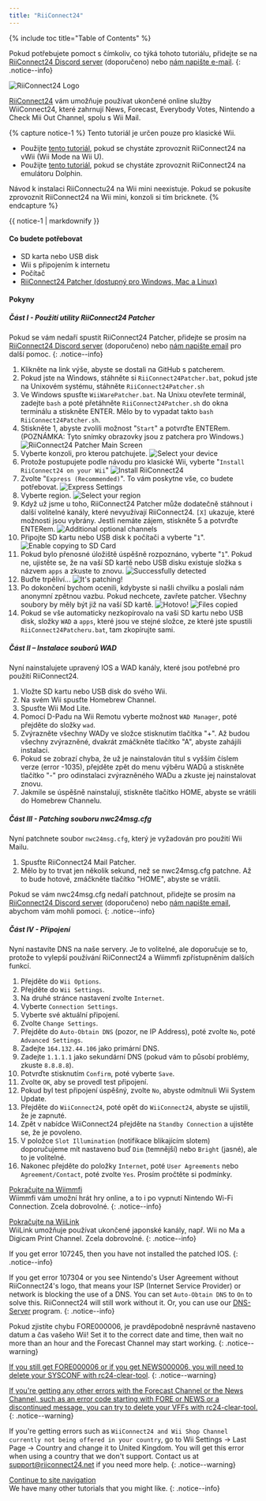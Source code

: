 ```yaml
---
title: "RiiConnect24"
---
```


{% include toc title="Table of Contents" %}

Pokud potřebujete pomoct s čímkoliv, co týká tohoto tutoriálu, přidejte se na [RiiConnect24 Discord server](https://discord.gg/rc24) (doporučeno) nebo [nám napište e-mail](mailto:support@riiconnect24.net).
{: .notice--info}

![RiiConnect24 Logo](/images/WiiRC24Logo.jpg)

[RiiConnect24](https://rc24.xyz/) vám umožňuje používat ukončené online služby WiiConnect24, které zahrnují News, Forecast, Everybody Votes, Nintendo a Check Mii Out Channel, spolu s Wii Mail.

{% capture notice-1 %}
Tento tutoriál je určen pouze pro klasické Wii.

- Použijte [tento tutoriál](riiconnect24-vwii), pokud se chystáte zprovoznit RiiConnect24 na vWii (Wii Mode na Wii U).
- Použijte [tento tutoriál](riiconnect24-dolphin), pokud se chystáte zprovoznit RiiConnect24 na emulátoru Dolphin.

Návod k instalaci RiiConnectu24 na Wii mini neexistuje. Pokud se pokusíte zprovoznit RiiConnect24 na Wii mini, konzoli si tím bricknete.
{% endcapture %}

<div class="notice--warning">{{ notice-1 | markdownify }}</div>

#### Co budete potřebovat

* SD karta nebo USB disk
* Wii s připojením k internetu
* Počítač
* [RiiConnect24 Patcher (dostupný pro Windows, Mac a Linux)](https://github.com/RiiConnect24/RiiConnect24-Patcher/releases)

#### Pokyny

##### Část I - Použití utility RiiConnect24 Patcher

Pokud se vám nedaří spustit RiiConnect24 Patcher, přidejte se prosím na [RiiConnect24 Discord server](https://discord.gg/rc24) (doporučeno) nebo [nám napište email](mailto:support@riiconnect24.net) pro další pomoc.
{: .notice--info}

1. Klikněte na link výše, abyste se dostali na GitHub s patcherem.
2. Pokud jste na Windows, stáhněte si `RiiConnect24Patcher.bat`, pokud jste na Unixovém systému, stáhněte `RiiConnect24Patcher.sh`
3. Ve Windows spusťte `WiiWarePatcher.bat`. Na Unixu otevřete terminál, zadejte `bash` a poté přetáhněte `RiiConnect24Patcher.sh` do okna terminálu a stiskněte ENTER. Mělo by to vypadat takto `bash RiiConnect24Patcher.sh`.
4. Stiskněte 1, abyste zvolili možnost "`Start`" a potvrďte ENTERem. (POZNÁMKA: Tyto snímky obrazovky jsou z patchera pro Windows.) ![RiiConnect24 Patcher Main Screen](/images/RC24_Patcher/1.JPG)
5. Vyberte konzoli, pro kterou patchujete. ![Select your device](/images/RC24_Patcher/2.JPG)
6. Protože postupujete podle návodu pro klasické Wii, vyberte "`Install RiiConnect24 on your Wii`" ![Install RiiConnect24](/images/RC24_Patcher/3.JPG)
7. Zvolte "`Express (Recommended)`". To vám poskytne vše, co budete potřebovat. ![Express Settings](/images/RC24_Patcher/4.JPG)
8. Vyberte region. ![Select your region](/images/RC24_Patcher/5.JPG)
9. Když už jsme u toho, RiiConnect24 Patcher může dodatečně stáhnout i další volitelné kanály, které nevyužívají RiiConnect24. `[X]` ukazuje, které možnosti jsou vybrány. Jestli nemáte zájem, stiskněte 5 a potvrďte ENTERem. ![Additional optional channels](/images/RC24_Patcher/6.JPG)
10. Připojte SD kartu nebo USB disk k počítači a vyberte "`1`". ![Enable copying to SD Card](/images/RC24_Patcher/7.JPG)
11. Pokud bylo přenosné úložiště úspěšně rozpoznáno, vyberte "`1`". Pokud ne, ujistěte se, že na vaší SD kartě nebo USB disku existuje složka s názvem `apps` a zkuste to znovu. ![Successfully detected](/images/RC24_Patcher/8.JPG)
12. Buďte trpěliví... ![It's patching!](/images/RC24_Patcher/9.JPG)
13. Po dokončení bychom ocenili, kdybyste si našli chvilku a poslali nám anonymní zpětnou vazbu.  Pokud nechcete, zavřete patcher. Všechny soubory by měly být již na vaší SD kartě. ![Hotovo!](/images/RC24_Patcher/10.JPG) ![Files copied](/images/RC24_Patcher/11.PNG)
14. Pokud se vše automaticky nezkopírovalo na vaši SD kartu nebo USB disk, složky `WAD` a `apps`, které jsou ve stejné složce, ze které jste spustili `RiiConnect24Patcheru.bat`, tam zkopírujte sami.

##### Část II – Instalace souborů WAD

Nyní nainstalujete upravený IOS a WAD kanály, které jsou potřebné pro použití RiiConnect24.

1. Vložte SD kartu nebo USB disk do svého Wii.
2. Na svém Wii spusťte Homebrew Channel.
3. Spusťte Wii Mod Lite.
4. Pomocí D-Padu na Wii Remotu vyberte možnost `WAD Manager`, poté přejděte do složky `wad`.
5. Zvýrazněte všechny WADy ve složce stisknutím tlačítka "+". Až budou všechny zvýrazněné, dvakrát zmáčkněte tlačítko "A", abyste zahájili instalaci.
6. Pokud se zobrazí chyba, že už je nainstalován titul s vyšším číslem verze (error -1035), přejděte zpět do menu výběru WADů a stiskněte tlačítko "-" pro odinstalaci zvýrazněného WADu a zkuste jej nainstalovat znovu.
7. Jakmile se úspěšně nainstalují, stiskněte tlačítko HOME, abyste se vrátili do Homebrew Channelu.

##### Část III - Patching souboru nwc24msg.cfg

Nyní patchnete soubor `nwc24msg.cfg`, který je vyžadován pro použití Wii Mailu.

1. Spusťte RiiConnect24 Mail Patcher.
2. Mělo by to trvat jen několik sekund, než se nwc24msg.cfg patchne. Až to bude hotové, zmáčkněte tlačítko "HOME", abyste se vrátili.

Pokud se vám nwc24msg.cfg nedaří patchnout, přidejte se prosím na [RiiConnect24 Discord server](https://discord.gg/rc24) (doporučeno) nebo [nám napište email](mailto:support@riiconnect24.net), abychom vám mohli pomoci.
{: .notice--info}

##### Část IV - Připojení

Nyní nastavíte DNS na naše servery. Je to volitelné, ale doporučuje se to, protože to vylepší používání RiiConnect24 a Wiimmfi zpřístupněním dalších funkcí.

1. Přejděte do `Wii Options`.
2. Přejděte do `Wii Settings`.
3. Na druhé stránce nastavení zvolte `Internet`.
4. Vyberte `Connection Settings`.
5. Vyberte své aktuální připojení.
6. Zvolte `Change Settings`.
7. Přejděte do `Auto-Obtain DNS` (pozor, ne IP Address), poté zvolte `No`, poté `Advanced Settings`.
8. Zadejte `164.132.44.106` jako primární DNS.
9. Zadejte `1.1.1.1` jako sekundární DNS (pokud vám to působí problémy, zkuste `8.8.8.8`).
10. Potvrďte stisknutím `Confirm`, poté vyberte `Save`.
11. Zvolte `OK`, aby se provedl test připojení.
12. Pokud byl test připojení úspěšný, zvolte `No`, abyste odmítnuli Wii System Update.
13. Přejděte do `WiiConnect24`, poté opět do `WiiConnect24`, abyste se ujistili, že je zapnuté.
14. Zpět v nabídce WiiConnect24 přejděte na `Standby Connection` a ujistěte se, že je povoleno.
15. V položce `Slot Illumination` (notifikace blikajícím slotem) doporučujeme mít nastaveno buď `Dim` (temnější) nebo `Bright` (jasné), ale to je volitelné.
16. Nakonec přejděte do položky `Internet`, poté `User Agreements` nebo `Agreement/Contact`, poté zvolte `Yes`. Prosím pročtěte si podmínky.

[Pokračujte na Wiimmfi](wiimmfi)<br> Wiimmfi vám umožní hrát hry online, a to i po vypnutí Nintendo Wi-Fi Connection. Zcela dobrovolné.
{: .notice--info}

[Pokračujte na WiiLink](wiilink)<br> WiiLink umožňuje používat ukončené japonské kanály, např. Wii no Ma a Digicam Print Channel. Zcela dobrovolné.
{: .notice--info}

If you get error 107245, then you have not installed the patched IOS.
{: .notice--info}

If you get error 107304 or you see Nintendo's User Agreement without RiiConnect24's logo, that means your ISP (Internet Service Provider) or network is blocking the use of a DNS. You can set `Auto-Obtain DNS` to `On` to solve this. RiiConnect24 will still work without it. Or, you can use our [DNS-Server](https://github.com/RiiConnect24/DNS-Server/releases/latest) program.
{: .notice--info}

Pokud zjistíte chybu FORE000006, je pravděpodobně nesprávně nastaveno datum a čas vašeho Wii! Set it to the correct date and time, then wait no more than an hour and the Forecast Channel may start working.
{: .notice--warning}

[If you still get FORE000006 or if you get NEWS000006, you will need to delete your SYSCONF with rc24-clear-tool](https://github.com/RiiConnect24/rc24-clear-tool/releases/latest).
{: .notice--warning}

[If you're getting any other errors with the Forecast Channel or the News Channel, such as an error code starting with FORE or NEWS or a discontinued message, you can try to delete your VFFs with rc24-clear-tool.](deleting-vffs)
{: .notice--warning}

If you're getting errors such as `WiiConnect24 and Wii Shop Channel currently not being offered in your country`, go to Wii Settings -> Last Page -> Country and change it to United Kingdom. You will get this error when using a country that we don't support. Contact us at [support@riiconnect24.net](mailto:support@riiconnect24.net) if you need more help.
{: .notice--warning}

[Continue to site navigation](site-navigation)<br> We have many other tutorials that you might like.
{: .notice--info}
